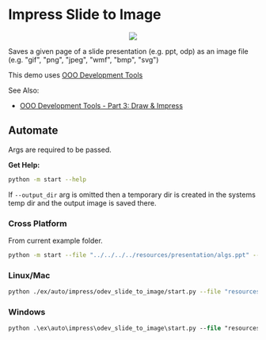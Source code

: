 # Impress Slide to Image

<p align="center">
    <img src="https://user-images.githubusercontent.com/4193389/198423388-f8845bec-781a-42ef-b8cf-20bb13b9cb43.png">
</p>

Saves a given page of a slide presentation (e.g. ppt, odp) as an image file (e.g. "gif", "png", "jpeg", "wmf", "bmp", "svg")

This demo uses [OOO Development Tools]

See Also:

- [OOO Development Tools - Part 3: Draw & Impress](https://python-ooo-dev-tools.readthedocs.io/en/latest/odev/part3/index.html)

## Automate

Args are required to be passed.

**Get Help:**

```sh
python -m start --help
```

If `--output_dir` arg is omitted then a temporary dir is created in the systems temp dir and the output image is saved there.

### Cross Platform

From current example folder.

```sh
python -m start --file "../../../../resources/presentation/algs.ppt" --out_fmt "jpeg" --idx 0
```

### Linux/Mac

```sh
python ./ex/auto/impress/odev_slide_to_image/start.py --file "resources/presentation/algs.ppt" --out_fmt "jpeg" --idx 0
```

### Windows

```ps
python .\ex\auto\impress\odev_slide_to_image\start.py --file "resources/presentation/algs.ppt" --out_fmt "jpeg" --idx 0
```

[OOO Development Tools]: https://python-ooo-dev-tools.readthedocs.io/en/latest/